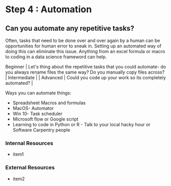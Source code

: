 # Step 4 : Automation
## Can you automate any repetitive tasks? 

Often, tasks that need to be done over and over again by a human can be opportunities for human error to sneak in. Setting up an automated way of doing this can eliminate this issue. Anything from an excel formula or macro to coding in a data science frameword can help.

Beginner | Let's thing about the repetitive tasks that you could automate- do you always rename files the same way? Do you manually copy files across? |
Intermediate |  |
Advanced | Could you code up your work so its completely automated? |

Ways you can automate things:
* Spreadsheet Macros and formulas
* MacOS- Automator
* Win 10- Task scheduler
* Microsoft flow or Google script
* Learning to code in Python or R - Talk to your local hacky hour or Software Carpentry people


### Internal Resources
* item1

### External Resources
* item2
